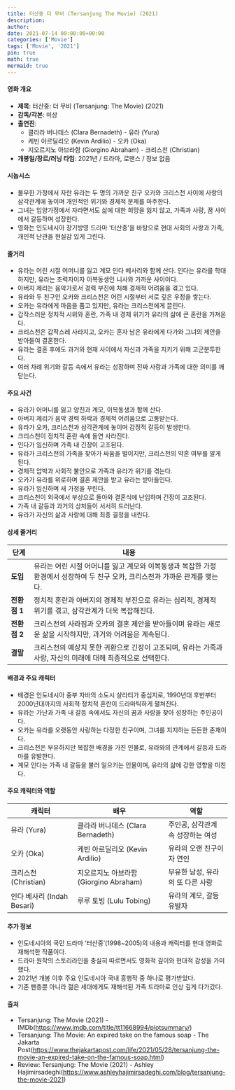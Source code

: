 ```yaml
---
title: 터산중 더 무비 (Tersanjung The Movie) (2021)
description: 
author: 
date: 2021-07-14 00:00:00+00:00
categories: ['Movie']
tags: ['Movie', '2021']
pin: true
math: true
mermaid: true
---
```

#### 영화 개요

- **제목**: 터산중: 더 무비 (Tersanjung: The Movie) (2021)  
- **감독/각본**: 미상  
- **출연진**:  
  - 클라라 버나데스 (Clara Bernadeth) - 유라 (Yura)  
  - 케빈 아르딜리오 (Kevin Ardilio) - 오카 (Oka)  
  - 지오르지노 아브라함 (Giorgino Abraham) - 크리스천 (Christian)  
- **개봉일/장르/러닝 타임**: 2021년 / 드라마, 로맨스 / 정보 없음  

#### 시놉시스

- 불우한 가정에서 자란 유라는 두 명의 가까운 친구 오카와 크리스천 사이에 사랑의 삼각관계에 놓이며 개인적인 위기와 경제적 문제를 마주한다.  
- 그녀는 입양가정에서 자라면서도 삶에 대한 희망을 잃지 않고, 가족과 사랑, 꿈 사이에서 갈등하며 성장한다.  
- 영화는 인도네시아 장기방영 드라마 ‘터산중’을 바탕으로 현대 사회의 사랑과 가족, 개인적 난관을 현실감 있게 그린다.  

#### 줄거리

- 유라는 어린 시절 어머니를 잃고 계모 인다 베사리와 함께 산다. 인다는 유라를 학대하지만, 유라는 조력자이자 이복동생인 니사와 가까운 사이이다.  
- 아버지 제리는 음악가로서 경력 부진에 처해 경제적 어려움을 겪고 있다.  
- 유라와 두 친구인 오카와 크리스천은 어린 시절부터 서로 깊은 우정을 쌓는다.  
- 오카는 유라에게 마음을 품고 있지만, 유라는 크리스천에게 끌린다.  
- 갑작스러운 정치적 시위와 혼란, 가족 내 경제 위기가 유라의 삶에 큰 혼란을 가져온다.  
- 크리스천은 갑작스레 사라지고, 오카는 혼자 남은 유라에게 다가와 그녀의 제안을 받아들여 결혼한다.  
- 유라는 결혼 후에도 과거와 현재 사이에서 자신과 가족을 지키기 위해 고군분투한다.  
- 여러 차례 위기와 갈등 속에서 유라는 성장하며 진짜 사랑과 가족에 대한 의미를 깨닫는다.  

#### 주요 사건

- 유라가 어머니를 잃고 양친과 계모, 이복동생과 함께 산다.  
- 아버지 제리가 음악 경력 하락과 경제적 어려움으로 고통받는다.  
- 유라가 오카, 크리스천과 삼각관계에 놓이며 감정적 갈등이 발생한다.  
- 크리스천이 정치적 혼란 속에 돌연 사라진다.  
- 인다가 임신하며 가족 내 긴장이 고조된다.  
- 유라가 크리스천의 가족을 찾아가 싸움을 벌이지만, 크리스천의 약혼 여부를 알게 된다.  
- 경제적 압박과 사회적 불안으로 가족과 유라가 위기를 겪는다.  
- 오카가 유라를 위로하며 결혼 제안을 받고 유라는 받아들인다.  
- 유라가 임신하며 새 가정을 꾸린다.  
- 크리스천이 외국에서 부상으로 돌아와 결혼식에 난입하며 긴장이 고조된다.  
- 가족 내 갈등과 과거의 상처들이 서서히 드러난다.  
- 유라가 자신의 삶과 사랑에 대해 최종 결정을 내린다.  

#### 상세 줄거리

| **단계** | **내용** |
|----------|----------|
| **도입** | 유라는 어린 시절 어머니를 잃고 계모와 이복동생과 복잡한 가정 환경에서 성장하여 두 친구 오카, 크리스천과 가까운 관계를 맺는다. |
| **전환점 1** | 정치적 혼란과 아버지의 경제적 부진으로 유라는 심리적, 경제적 위기를 겪고, 삼각관계가 더욱 복잡해진다. |
| **전환점 2** | 크리스천의 사라짐과 오카의 결혼 제안을 받아들이며 유라는 새로운 삶을 시작하지만, 과거와 어려움은 계속된다. |
| **결말** | 크리스천의 예상치 못한 귀환으로 긴장이 고조되며, 유라는 가족과 사랑, 자신의 미래에 대해 최종적으로 선택한다. |

#### 배경과 주요 캐릭터

- 배경은 인도네시아 중부 자바의 소도시 샬라티가 중심지로, 1990년대 후반부터 2000년대까지의 사회적·정치적 혼란이 드라마틱하게 펼쳐진다.  
- 유라는 가난과 가족 내 갈등 속에서도 자신의 꿈과 사랑을 찾아 성장하는 주인공이다.  
- 오카는 유라를 오랫동안 사랑하는 다정한 친구이며, 그녀를 지지하는 든든한 존재이다.  
- 크리스천은 부유하지만 복잡한 배경을 가진 인물로, 유라와의 관계에서 갈등과 드라마를 유발한다.  
- 계모 인다는 가족 내 갈등을 불러 일으키는 인물이며, 유라의 삶에 강한 영향을 미친다.  

#### 주요 캐릭터와 역할

| **캐릭터** | **배우** | **역할** |
|------------|----------|----------|
| 유라 (Yura) | 클라라 버나데스 (Clara Bernadeth) | 주인공, 삼각관계 속 성장하는 여성 |
| 오카 (Oka) | 케빈 아르딜리오 (Kevin Ardilio) | 유라의 오랜 친구이자 연인 |
| 크리스천 (Christian) | 지오르지노 아브라함 (Giorgino Abraham) | 부유한 남성, 유라의 또 다른 사랑 |
| 인다 베사리 (Indah Besari) | 루루 토빙 (Lulu Tobing) | 유라의 계모, 갈등 유발자 |

#### 추가 정보

- 인도네시아의 국민 드라마 ‘터산중’(1998~2005)의 내용과 캐릭터를 현대 영화로 재해석한 작품이다.  
- 드라마 원작의 스토리라인을 충실히 따르면서도 영화적 깊이와 현대적 감성을 가미했다.  
- 2021년 개봉 이후 주요 인도네시아 국내 흥행작 중 하나로 평가받았다.  
- 기존 팬층뿐 아니라 젊은 세대에게도 재해석된 가족 드라마로 인상 깊게 다가갔다.  

#### 출처

- Tersanjung: The Movie (2021) - IMDb(https://www.imdb.com/title/tt11668994/plotsummary/)  
- Tersanjung: The Movie: An expired take on the famous soap - The Jakarta Post(https://www.thejakartapost.com/life/2021/05/28/tersanjung-the-movie-an-expired-take-on-the-famous-soap.html)  
- Review: Tersanjung: The Movie (2021) - Ashley Hajimirsadeghi(https://www.ashleyhajimirsadeghi.com/blog/tersanjung-the-movie-2021)
